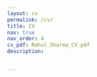 ```yaml
---
layout: cv
permalink: /cv/
title: CV
nav: true
nav_order: 4
cv_pdf: Rahul_Sharma_CV.pdf
description:


---
```

